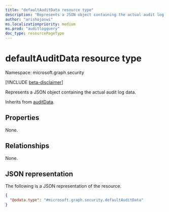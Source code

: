 ```yaml
---
title: "defaultAuditData resource type"
description: "Represents a JSON object containing the actual audit log data."
author: "arishojaswi"
ms.localizationpriority: medium
ms.prod: "auditlogquery"
doc_type: resourcePageType
---
```


# defaultAuditData resource type

Namespace: microsoft.graph.security

[!INCLUDE [beta-disclaimer](../../includes/beta-disclaimer.md)]

Represents a JSON object containing the actual audit log data.


Inherits from [auditData](../resources/security-auditdata.md).

## Properties
None.
## Relationships
None.

## JSON representation
The following is a JSON representation of the resource.
<!-- {
  "blockType": "resource",
  "@odata.type": "microsoft.graph.security.defaultAuditData"
}
-->
``` json
{
  "@odata.type": "#microsoft.graph.security.defaultAuditData"
}
```

